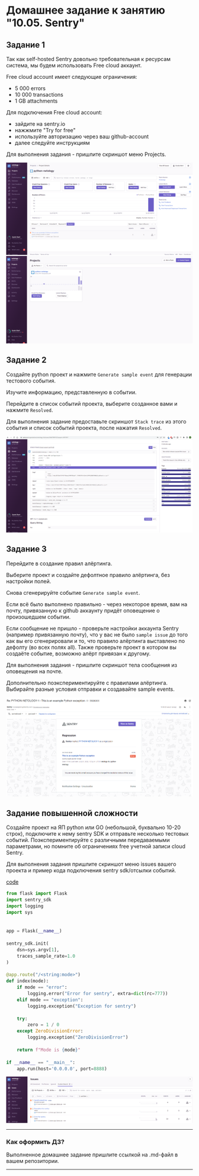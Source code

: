 # Домашнее задание к занятию "10.05. Sentry"

## Задание 1

Так как self-hosted Sentry довольно требовательная к ресурсам система, мы будем использовать Free cloud аккаунт.

Free cloud account имеет следующие ограничения:
- 5 000 errors
- 10 000 transactions
- 1 GB attachments

Для подключения Free cloud account:
- зайдите на sentry.io
- нажжмите "Try for free"
- используйте авторизацию через ваш github-account
- далее следуйте инструкциям

Для выполнения задания - пришлите скриншот меню Projects.

![pic01](https://github.com/arhipovea/devops-netology/blob/main/10-monitoring-05-sentry/assets/pic01.png)
![pic02](https://github.com/arhipovea/devops-netology/blob/main/10-monitoring-05-sentry/assets/pic02.png)

## Задание 2

Создайте python проект и нажмите `Generate sample event` для генерации тестового события.

Изучите информацию, представленную в событии.

Перейдите в список событий проекта, выберите созданное вами и нажмите `Resolved`.

Для выполнения задание предоставьте скриншот `Stack trace` из этого события и список событий проекта, 
после нажатия `Resolved`.

![pic05](https://github.com/arhipovea/devops-netology/blob/main/10-monitoring-05-sentry/assets/pic05.png)

## Задание 3

Перейдите в создание правил алёртинга.

Выберите проект и создайте дефолтное правило алёртинга, без настройки полей.

Снова сгенерируйте событие `Generate sample event`.

Если всё было выполнено правильно - через некоторое время, вам на почту, привязанную к github аккаунту придёт
оповещение о произошедшем событии.

Если сообщение не пришло - проверьте настройки аккаунта Sentry (например привязанную почту), что у вас не было 
`sample issue` до того как вы его сгенерировали и то, что правило алёртинга выставлено по дефолту (во всех полях all).
Также проверьте проект в котором вы создаёте событие, возможно алёрт привязан к другому.

Для выполнения задания - пришлите скриншот тела сообщения из оповещения на почте.

Дополнительно поэкспериментируйте с правилами алёртинга. 
Выбирайте разные условия отправки и создавайте sample events. 

![pic03](https://github.com/arhipovea/devops-netology/blob/main/10-monitoring-05-sentry/assets/pic03.png)

## Задание повышенной сложности

Создайте проект на ЯП python или GO (небольшой, буквально 10-20 строк), подключите к нему sentry SDK и отправьте несколько тестовых событий.
Поэкспериментируйте с различными передаваемыми параметрами, но помните об ограничениях free учетной записи cloud Sentry.

Для выполнения задания пришлите скриншот меню issues вашего проекта и 
пример кода подключения sentry sdk/отсылки событий.

[code](https://github.com/arhipovea/devops-netology/blob/main/10-monitoring-05-sentry/main.py)

```python
from flask import Flask
import sentry_sdk
import logging
import sys


app = Flask(__name__)

sentry_sdk.init(
    dsn=sys.argv[1],
    traces_sample_rate=1.0
)

@app.route("/<string:mode>")
def index(mode):
    if mode == "error": 
        logging.error("Error for sentry", extra=dict(rc=777))
    elif mode == "exception":
        logging.exception("Exception for sentry")
    
    try:
        zero = 1 / 0
    except ZeroDivisionError:
        logging.exception("ZeroDivisionError")
    
    return f"Mode is {mode}"

if __name__ == "__main__":
    app.run(host='0.0.0.0', port=8888)
```

![pic04](https://github.com/arhipovea/devops-netology/blob/main/10-monitoring-05-sentry/assets/pic04.png)

---

### Как оформить ДЗ?

Выполненное домашнее задание пришлите ссылкой на .md-файл в вашем репозитории.

---
